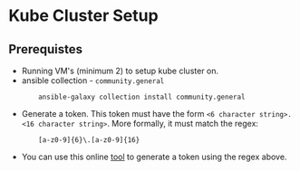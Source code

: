 # Kube Cluster Setup

## Prerequistes

- Running VM's (minimum 2) to setup kube cluster on.
- ansible collection - `community.general`
    ```shell
        ansible-galaxy collection install community.general
    ```
- Generate a token. This token must have the form `<6 character string>.<16 character string>`. More formally, it must match the regex: 
    ```regex
        [a-z0-9]{6}\.[a-z0-9]{16}
    ```
- You can use this online [tool](https://onlinerandomtools.com/generate-random-data-from-regexp) to generate a token using the regex above.